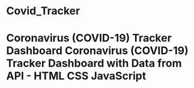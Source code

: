 # Covid_Tracker
# Coronavirus (COVID-19) Tracker Dashboard  Coronavirus (COVID-19) Tracker Dashboard with Data from API - HTML CSS JavaScript
